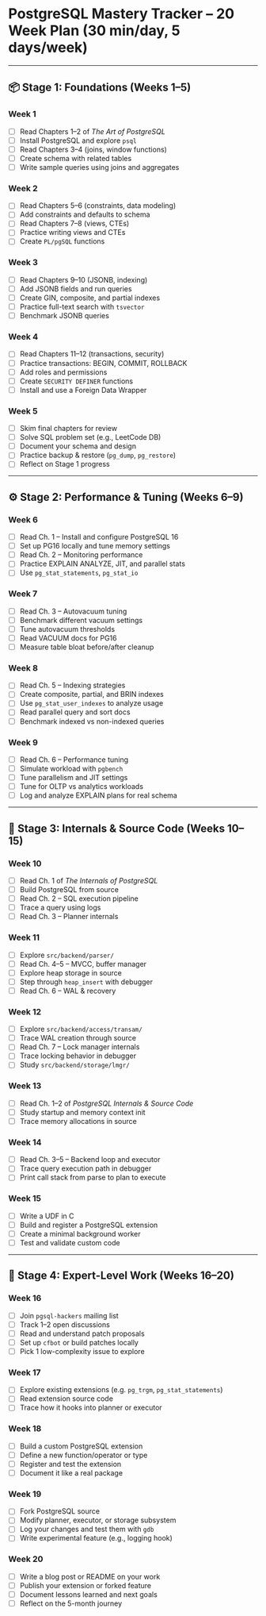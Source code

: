 # PostgreSQL Mastery Tracker – 20 Week Plan (30 min/day, 5 days/week)

---

## 📦 Stage 1: Foundations (Weeks 1–5)

### Week 1
- [ ] Read Chapters 1–2 of *The Art of PostgreSQL*
- [ ] Install PostgreSQL and explore `psql`
- [ ] Read Chapters 3–4 (joins, window functions)
- [ ] Create schema with related tables
- [ ] Write sample queries using joins and aggregates

### Week 2
- [ ] Read Chapters 5–6 (constraints, data modeling)
- [ ] Add constraints and defaults to schema
- [ ] Read Chapters 7–8 (views, CTEs)
- [ ] Practice writing views and CTEs
- [ ] Create `PL/pgSQL` functions

### Week 3
- [ ] Read Chapters 9–10 (JSONB, indexing)
- [ ] Add JSONB fields and run queries
- [ ] Create GIN, composite, and partial indexes
- [ ] Practice full-text search with `tsvector`
- [ ] Benchmark JSONB queries

### Week 4
- [ ] Read Chapters 11–12 (transactions, security)
- [ ] Practice transactions: BEGIN, COMMIT, ROLLBACK
- [ ] Add roles and permissions
- [ ] Create `SECURITY DEFINER` functions
- [ ] Install and use a Foreign Data Wrapper

### Week 5
- [ ] Skim final chapters for review
- [ ] Solve SQL problem set (e.g., LeetCode DB)
- [ ] Document your schema and design
- [ ] Practice backup & restore (`pg_dump`, `pg_restore`)
- [ ] Reflect on Stage 1 progress

---

## ⚙️ Stage 2: Performance & Tuning (Weeks 6–9)

### Week 6
- [ ] Read Ch. 1 – Install and configure PostgreSQL 16
- [ ] Set up PG16 locally and tune memory settings
- [ ] Read Ch. 2 – Monitoring performance
- [ ] Practice EXPLAIN ANALYZE, JIT, and parallel stats
- [ ] Use `pg_stat_statements`, `pg_stat_io`

### Week 7
- [ ] Read Ch. 3 – Autovacuum tuning
- [ ] Benchmark different vacuum settings
- [ ] Tune autovacuum thresholds
- [ ] Read VACUUM docs for PG16
- [ ] Measure table bloat before/after cleanup

### Week 8
- [ ] Read Ch. 5 – Indexing strategies
- [ ] Create composite, partial, and BRIN indexes
- [ ] Use `pg_stat_user_indexes` to analyze usage
- [ ] Read parallel query and sort docs
- [ ] Benchmark indexed vs non-indexed queries

### Week 9
- [ ] Read Ch. 6 – Performance tuning
- [ ] Simulate workload with `pgbench`
- [ ] Tune parallelism and JIT settings
- [ ] Tune for OLTP vs analytics workloads
- [ ] Log and analyze EXPLAIN plans for real schema

---

## 🧬 Stage 3: Internals & Source Code (Weeks 10–15)

### Week 10
- [ ] Read Ch. 1 of *The Internals of PostgreSQL*
- [ ] Build PostgreSQL from source
- [ ] Read Ch. 2 – SQL execution pipeline
- [ ] Trace a query using logs
- [ ] Read Ch. 3 – Planner internals

### Week 11
- [ ] Explore `src/backend/parser/`
- [ ] Read Ch. 4–5 – MVCC, buffer manager
- [ ] Explore heap storage in source
- [ ] Step through `heap_insert` with debugger
- [ ] Read Ch. 6 – WAL & recovery

### Week 12
- [ ] Explore `src/backend/access/transam/`
- [ ] Trace WAL creation through source
- [ ] Read Ch. 7 – Lock manager internals
- [ ] Trace locking behavior in debugger
- [ ] Study `src/backend/storage/lmgr/`

### Week 13
- [ ] Read Ch. 1–2 of *PostgreSQL Internals & Source Code*
- [ ] Study startup and memory context init
- [ ] Trace memory allocations in source

### Week 14
- [ ] Read Ch. 3–5 – Backend loop and executor
- [ ] Trace query execution path in debugger
- [ ] Print call stack from parse to plan to execute

### Week 15
- [ ] Write a UDF in C
- [ ] Build and register a PostgreSQL extension
- [ ] Create a minimal background worker
- [ ] Test and validate custom code

---

## 🧠 Stage 4: Expert-Level Work (Weeks 16–20)

### Week 16
- [ ] Join `pgsql-hackers` mailing list
- [ ] Track 1–2 open discussions
- [ ] Read and understand patch proposals
- [ ] Set up `cfbot` or build patches locally
- [ ] Pick 1 low-complexity issue to explore

### Week 17
- [ ] Explore existing extensions (e.g. `pg_trgm`, `pg_stat_statements`)
- [ ] Read extension source code
- [ ] Trace how it hooks into planner or executor

### Week 18
- [ ] Build a custom PostgreSQL extension
- [ ] Define a new function/operator or type
- [ ] Register and test the extension
- [ ] Document it like a real package

### Week 19
- [ ] Fork PostgreSQL source
- [ ] Modify planner, executor, or storage subsystem
- [ ] Log your changes and test them with `gdb`
- [ ] Write experimental feature (e.g., logging hook)

### Week 20
- [ ] Write a blog post or README on your work
- [ ] Publish your extension or forked feature
- [ ] Document lessons learned and next goals
- [ ] Reflect on the 5-month journey
